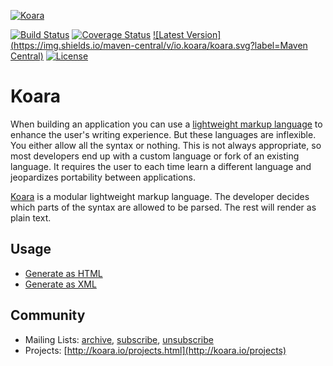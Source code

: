 <!-- HEADER -->
[![Koara](http://www.koara.io/logo.png)](http://www.koara.io)

[![Build Status](https://img.shields.io/travis/koara/koara-java.svg)](https://travis-ci.org/koara/koara-java)
[![Coverage Status](https://img.shields.io/coveralls/koara/koara-java.svg)](https://coveralls.io/github/koara/koara-java?branch=master)
[![Latest Version](https://img.shields.io/maven-central/v/io.koara/koara.svg?label=Maven Central)](http://search.maven.org/#search%7Cga%7C1%7Ckoara)
[![License](https://img.shields.io/badge/License-Apache%202.0-blue.svg)](https://github.com/koara/koara-java/blob/master/LICENSE)
<!-- HEADER:END -->

# Koara

When building an application you can use a [lightweight markup language](https://en.wikipedia.org/wiki/Lightweight_markup_language) to enhance the user's writing experience. But these languages are inflexible. You either allow all the syntax or nothing. 
This is not always appropriate, so most developers end up with a custom language or fork of an existing language. It requires the user to 
each time learn a different language and jeopardizes portability between applications.</p>

[Koara](http://www.koara.io) is a modular lightweight markup language. The developer decides which parts of the syntax are 
allowed to be parsed. The rest will render as plain text.

## Usage
- [Generate as HTML](https://github.com/koara/koara-java/tree/master/koara-html5)
- [Generate as XML](https://github.com/koara/koara-java/tree/master/koara-xml)

## Community
- Mailing Lists: [archive](http://groups.google.com/group/koara-users/topics), [subscribe](mailto:koara-users+subscribe@googlegroups.com), [unsubscribe](mailto:koara-users+unsubscribe@googlegroups.com)
- Projects: [http://koara.io/projects.html](http://koara.io/projects)

  